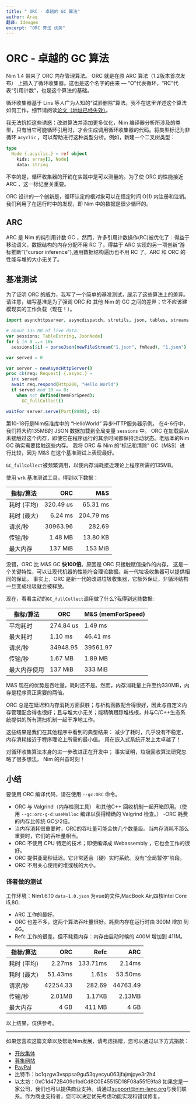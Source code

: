 ```yaml
---
title: " ORC - 卓越的 GC 算法"
author: Araq
翻译: Ideages
excerpt: "ORC 算法 优势"
---
```


# ORC - 卓越的 GC 算法

Nim 1.4 带来了 ORC 内存管理算法。
ORC 就是在原 ARC 算法（1.2版本首次发布） 上插入了循环收集器。这也是这个名字的由来 — “O”代表循环，“RC”代表“引用计数”，也是这个算法的基础。

循环收集器基于 Lins 等人广为人知的“试验删除”算法。我不在这里详述这个算法如何工作，细节请阅读[论文（地址已经失效）](https://researcher.watson.ibm.com/researcher/files/us-bacon/Bacon01Concurrent.pdf)。

我无法抗拒这些诱惑：改进算法并添加更多优化，Nim 编译器分析所涉及的类型，只有当它可能循环引用时，才会生成调用循环收集器的代码。将类型标记为非循环 `acyclic` ，可以帮助进行这种类型分析。例如，新建一个二叉树类型：

```nim
type
  Node {.acyclic.} = ref object
    kids: array[2, Node]
    data: string
```

不幸的是，循环收集器的开销在实践中是可以测量的。为了使 ORC 的性能接近 ARC ，这一标记至关重要。

ORC 设计的一个创新是，循环认定的根对象可以在恒定时间 O(1) 内注册和注销。我们利用了在运行时中的发现，即 Nim 中的数据是很少循环的。

## ARC

ARC 是 Nim 的纯引用计数 GC ，然而，许多引用计数操作(RC)被优化了：得益于移动语义，数据结构的内存分配不用 RC 了。得益于 ARC 实现的另一项创新“游标推断”("cursor inference"),通用数据结构遍历也不用 RC 了。ARC 和 ORC 的性能与堆的大小无关了。

## 基准测试
为了证明 ORC 的威力，我写了一个简单的基准测试，展示了这些算法上的差异。请注意，编写基准是为了强调 ORC 和 其他 Nim 的 GC 之间的差异；它不应该建模现实的工作负载（现在！）。

```nim
import asynchttpserver, asyncdispatch, strutils, json, tables, streams

# about 135 MB of live data:
var sessions: Table[string, JsonNode]
for i in 0 ..< 10:
  sessions[$i] = parseJson(newFileStream("1.json", fmRead), "1.json")

var served = 0

var server = newAsyncHttpServer()
proc cb(req: Request) {.async.} =
  inc served
  await req.respond(Http200, "Hello World")
  if served mod 10 == 0:
    when not defined(memForSpeed):
      GC_fullCollect()

waitFor server.serve(Port(8080), cb)
```

第10-18行是Nim标准库中的 “HelloWorld” 异步HTTP服务器示例。
在4-6行中，我们将大约135MB的 JSON 数据加载到全局变量 `sessions` 中。
ORC 在加载后从未接触过这个内存，即使它在程序运行的其余时间都保持活动状态。老版本的Nim GC 确实需要接触这些内存。
我将 ORC 与 Nim 的“标记和清除” GC（M&S）进行比较，因为 M&S 在这个基准测试上表现最好。

``GC_fullCollect``被频繁调用，以使内存消耗接近理论上程序所需的135MB。

使用 ``wrk`` 基准测试工具，得到以下数据：

| 指标/算法 | ORC         | M&S       |
| -------  | --------: | --------: |
| 耗时 (平均)   | 320.49 *u*s | 65.31 ms  |
| 耗时 (最大)   | 6.24 ms     | 204.79 ms |
| 请求/秒       | 30963.96    | 282.69    |
| 传输/秒       | 1.48 MB     | 13.80 KB  |
| 最大内存      | 137 MiB     | 153 MiB   |

没错，ORC 比 M&S GC **快100倍**。原因是 ORC 只接触赋值操作的内存。
这是一个关键特性，可以让现代机器的性能符合理论数据。新一代垃圾收集器可以提供相同的保证。
事实上，ORC 是新一代的改进垃圾收集器，它额外保证，非循环结构一旦变成垃圾就会被释放。


现在，看看主动的``GC_fullCollect``调用做了什么?我得到这些数据:


| 指标/算法 | ORC         | M&S (memForSpeed) |
| ------- | ----------  | ---------------- |
| 平均耗时  | 274.84 *u*s | 1.49 ms           |
| 最大耗时  | 1.10 ms     | 46.41 ms          |
| 请求/秒   | 34948.95    | 39561.97          |
| 传输/秒   | 1.67 MB     | 1.89 MB           |
|最大内存使用| 137 MiB     | 333 MiB           |


 M&S 现在的优势是吞吐量，耗时还不是。然而，内存消耗量上升至约330MB，内存是程序真正需要的两倍。

ORC 总是在延迟和内存消耗方面获胜；与析构函数配合得很好，因此与自定义内存管理配合得也很好；且与堆大小无关；能精确跟踪堆栈根，并与C/C++生态系统提供的所有清扫机制一起干净地工作。

这些结果是我们在其他程序中看到的典型结果：
减少了耗时，几乎没有不稳定，内存消耗接近于程序理论上所需的最小值。
用在嵌入式系统开发上太卓越了！

对循环收集算法本身的进一步改进正在开发中；
事实证明，垃圾回收算法研究忽略了很多想法。
Nim 的兴奋时刻！


## 小结

要使用 ORC 编译代码，请在使用 `--gc:ORC` 命令。
- ORC 与 Valgrind（内存检测工具） 和其他C++ 回收机制一起开箱即用。（使用 `--gc:orc-g-d:useMalloc` 编译以获得精确的 Valgrind 检查。）
-ORC 耗费的内存比传统 GC少2倍。
- 当内存消耗很重要时，ORC的吞吐量可能会快几个数量级。当内存消耗不那么重要时，它们的吞吐量相当。
- ORC 不使用 CPU 特定的技术；即使编译成 Webassembly ，它也会工作的很好。
- ORC 提供亚毫秒延迟。它非常适合（硬）实时系统。没有“全局暂停”阶段。
- ORC 不用关心使用的堆或栈的大小。


### 译者做的测试

工作环境：Nim1.6.10 ``data-1.0.json`` 为vue的文件,MacBook Air,四核Intel Core i5,8G.

- ARC 工作的最好。 
- ORC 也差不多，这两个算法吞吐量很好。耗费内存在运行时由 300M 增加 到4G。
- Refc 工作的很差。但不耗费内存：内存由启动时候的 400M 增加到 411M。


| 指标/算法 | ORC         | Refc       | ARC       |
| -------  | --------: | --------: | --------: |
| 耗时 (平均)   | 2.27ms | 133.71ms  |2.14ms  |
| 耗时 (最大)   | 51.43ms     | 1.61s |53.50ms |
| 请求/秒       | 42254.33    | 282.69    |44763.49    |
| 传输/秒       | 2.01MB     | 1.17KB  |2.13MB |
| 最大内存      | 4 GB     | 411 MB   | 4 GB   |

以上结果，仅供参考。

----

如果您喜欢这篇文章以及帮助Nim发展，请考虑捐赠，您可以通过以下方式捐款：
- [开放集体](https://opencollective.com/nim)
- [募集网站](https://www.patreon.com/araq)
- [PayPal](https://www.paypal.com/donate/?hosted_button_id=KYXH3BLJBHZTA)
- 比特币：bc1qzgw3vsppsa9gu53qyecyu063jfajmjpye3r2h4
- 以太坊：0xC1d472B409c1bdCd8C0E45515D18F08a55fE9fa8
如果您是一家公司，我们也可以提供商业支持。请通过<support@nim-lang.org>与我们联系。作为商业支持者，您可以决定优先考虑功能实现和错误修复。
